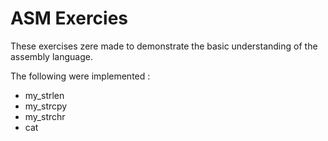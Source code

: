 # ASM Exercies

These exercises zere made to demonstrate the basic understanding of the assembly language.


The following were implemented :
- my_strlen
- my_strcpy
- my_strchr
- cat

